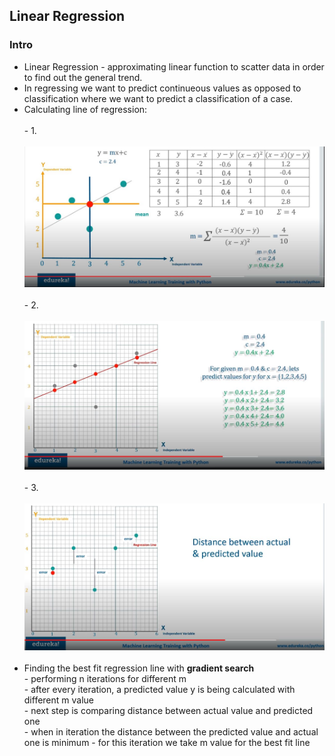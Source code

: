<h2>Linear Regression</h2>

<h3>Intro</h3>
<ul>
  <li>Linear Regression - approximating linear function to scatter data in order to find out the general trend.</li>
  <li>In regressing we want to predict continueous values as opposed to classification where we want to predict a classification of a case.</li>
  <li>Calculating line of regression:
    <br>
    <br>
    - 1.
    <br>
    <br>
    <img src="images/linear_reg.JPG">
    <br>
    <br>
    - 2.
    <br>
    <br>
    <img src="images/predictions.JPG">
    <br>
    <br>
    - 3.
    <br>
    <br>
    <img src="images/error.JPG">
    <br>
    <br>
  </li>
  <li> Finding the best fit regression line with <b>gradient search</b>
    <br>
    - performing n iterations for different m <br>
    - after every iteration, a predicted value y is being calculated with different m value <br>
    - next step is comparing distance between actual value and predicted one <br>
    - when in iteration the distance between the predicted value and actual one is minimum - for this iteration we take m value for the best fit line <br>
  </li>
  
</ul>
